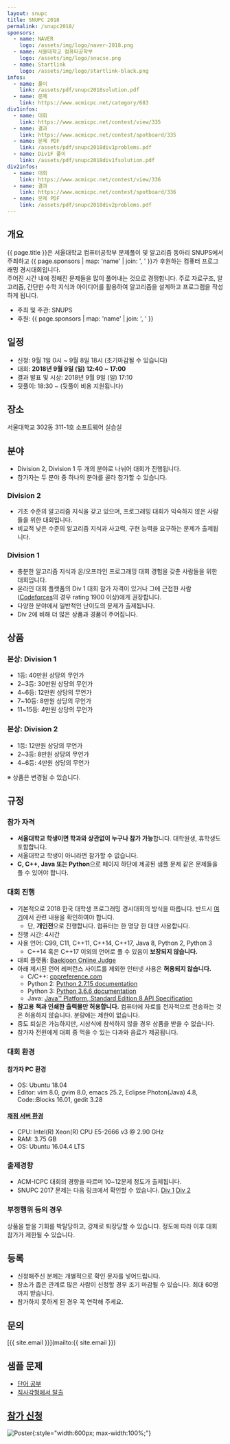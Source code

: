 ```yaml
---
layout: snupc
title: SNUPC 2018
permalink: /snupc2018/
sponsors:
  - name: NAVER
    logo: /assets/img/logo/naver-2018.png
  - name: 서울대학교 컴퓨터공학부
    logo: /assets/img/logo/snucse.png
  - name: Startlink
    logo: /assets/img/logo/startlink-black.png
infos:
  - name: 풀이
    link: /assets/pdf/snupc2018solution.pdf
  - name: 문제
    link: https://www.acmicpc.net/category/683
div1infos:
  - name: 대회
    link: https://www.acmicpc.net/contest/view/335
  - name: 결과
    link: https://www.acmicpc.net/contest/spotboard/335
  - name: 문제 PDF
    link: /assets/pdf/snupc2018div1problems.pdf
  - name: Div1F 풀이
    link: /assets/pdf/snupc2018div1fsolution.pdf
div2infos:
  - name: 대회
    link: https://www.acmicpc.net/contest/view/336
  - name: 결과
    link: https://www.acmicpc.net/contest/spotboard/336
  - name: 문제 PDF
    link: /assets/pdf/snupc2018div2problems.pdf
---
```


## 개요
{{ page.title }}은 서울대학교 컴퓨터공학부 문제풀이 및 알고리즘 동아리 SNUPS에서 주최하고 {{ page.sponsors | map: 'name' | join: ', ' }}가 후원하는 컴퓨터 프로그래밍 경시대회입니다.  
주어진 시간 내에 정해진 문제들을 많이 풀어내는 것으로 경쟁합니다. 주로 자료구조, 알고리즘, 간단한 수학 지식과 아이디어를 활용하여 알고리즘을 설계하고 프로그램을 작성하게 됩니다.  
- 주최 및 주관: SNUPS
- 후원: {{ page.sponsors | map: 'name' | join: ', ' }}

## 일정
- 신청: 9월 1일 0시 ~ 9월 8일 18시 (조기마감될 수 있습니다)  
- 대회: **2018년 9월 9일 (일) 12:40 ~ 17:00**  
- 결과 발표 및 시상: 2018년 9월 9일 (일) 17:10  
- 뒷풀이: 18:30 ~ (뒷풀이 비용 지원됩니다)  

## 장소
서울대학교 302동 311-1호 소프트웨어 실습실  

## 분야  
- Division 2, Division 1 두 개의 분야로 나뉘어 대회가 진행됩니다.  
- 참가자는 두 분야 중 하나의 분야를 골라 참가할 수 있습니다.  

### Division 2  
- 기초 수준의 알고리즘 지식을 갖고 있으며, 프로그래밍 대회가 익숙하지 않은 사람들을 위한 대회입니다.  
- 비교적 낮은 수준의 알고리즘 지식과 사고력, 구현 능력을 요구하는 문제가 출제됩니다.  

### Division 1  
- 충분한 알고리즘 지식과 온/오프라인 프로그래밍 대회 경험을 갖춘 사람들을 위한 대회입니다.  
- 온라인 대회 플랫폼의 Div 1 대회 참가 자격이 있거나 그에 근접한 사람([Codeforces](https://codeforces.com/)의 경우 rating 1900 이상)에게 권장합니다.  
- 다양한 분야에서 일반적인 난이도의 문제가 출제됩니다.  
- Div 2에 비해 더 많은 상품과 경품이 주어집니다.  

## 상품  
### 본상: Division 1  
- 1등: 40만원 상당의 무언가  
- 2~3등: 30만원 상당의 무언가  
- 4~6등: 12만원 상당의 무언가  
- 7~10등: 8만원 상당의 무언가  
- 11~15등: 4만원 상당의 무언가  

### 본상: Division 2  
- 1등: 12만원 상당의 무언가  
- 2~3등: 8만원 상당의 무언가  
- 4~6등: 4만원 상당의 무언가  

※ 상품은 변경될 수 있습니다.

## 규정  

### 참가 자격  
- **서울대학교 학생이면 학과와 상관없이 누구나 참가 가능**합니다. 대학원생, 휴학생도 포함합니다.  
- 서울대학교 학생이 아니라면 참가할 수 없습니다.  
- **C, C++, Java 또는 Python**으로 페이지 하단에 제공된 샘플 문제 같은 문제들을 풀 수 있어야 합니다.  

### 대회 진행  
- 기본적으로 2018 한국 대학생 프로그래밍 경시대회의 방식을 따릅니다. 반드시 [여기](http://icpckorea.org/archives/942)에서 관련 내용을 확인하여야 합니다.  
  - 단, **개인전**으로 진행합니다. 컴퓨터는 한 명당 한 대만 사용합니다.  
- 진행 시간: 4시간  
- 사용 언어: C99, C11, C++11, C++14, C++17, Java 8, Python 2, Python 3  
  - C++14 혹은 C++17 이외의 언어로 풀 수 있음이 **보장되지 않습니다.**  
- 대회 플랫폼: [Baekjoon Online Judge](https://www.acmicpc.net/)  
- 아래 제시된 언어 레퍼런스 사이트를 제외한 인터넷 사용은 **허용되지 않습니다.**  
  - C/C++: [cppreference.com](https://en.cppreference.com/w/)  
  - Python 2: [Python 2.7.15 documentation](https://docs.python.org/2/)  
  - Python 3: [Python 3.6.6 documentation](https://docs.python.org/3.6/)  
  - Java: [Java™ Platform, Standard Edition 8 API Specification](https://docs.oracle.com/javase/8/docs/api/overview-summary.html)  
- **참고용 책과 인쇄한 출력물만 허용합니다.** 컴퓨터에 자료를 전자적으로 전송하는 것은 허용하지 않습니다. 분량에는 제한이 없습니다.  
- 중도 퇴실은 가능하지만, 시상식에 참석하지 않을 경우 상품을 받을 수 없습니다.  
- 참가자 전원에게 대회 중 먹을 수 있는 다과와 음료가 제공됩니다.  

### 대회 환경  
#### 참가자 PC 환경  
- OS: Ubuntu 18.04  
- Editor: vim 8.0, gvim 8.0, emacs 25.2, Eclipse Photon(Java) 4.8, Code::Blocks 16.01, gedit 3.28  

#### [채점 서버 환경](https://www.acmicpc.net/help/judge)  
- CPU: Intel(R) Xeon(R) CPU E5-2666 v3 @ 2.90 GHz  
- RAM: 3.75 GB  
- OS: Ubuntu 16.04.4 LTS  

### 출제경향  
- ACM-ICPC 대회의 경향을 따르며 10~12문제 정도가 출제됩니다.  
- SNUPC 2017 문제는 다음 링크에서 확인할 수 있습니다. [Div 1](https://www.acmicpc.net/contest/view/244) [Div 2](https://www.acmicpc.net/contest/view/245)  

### 부정행위 등의 경우  
상품을 받을 기회를 박탈당하고, 강제로 퇴장당할 수 있습니다. 정도에 따라 이후 대회 참가가 제한될 수 있습니다.

## 등록  
- 신청해주신 분께는 개별적으로 확인 문자를 넣어드립니다.  
- 장소가 좁은 관계로 많은 사람이 신청할 경우 조기 마감될 수 있습니다. 최대 60명까지 받습니다.  
- 참가하지 못하게 된 경우 꼭 연락해 주세요.  

## 문의
[{{ site.email }}](mailto:{{ site.email }})

## 샘플 문제
- [단어 공부](https://www.acmicpc.net/problem/1157)
- [직사각형에서 탈출](https://www.acmicpc.net/problem/1085)

## [참가 신청](https://docs.google.com/spreadsheets/d/1cPTLsv-8QXLGIiDDRXyoO-zIF7fxhcKZgf6oCpTuTNQ/edit?usp=sharing)

![Poster](/assets/img/poster/snupc2018.png){:style="width:600px; max-width:100%;"}
